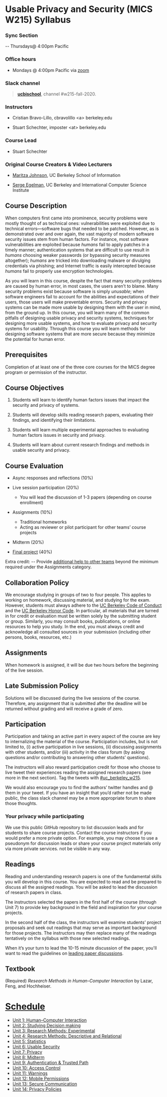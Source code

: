 # Usable Privacy and Security (MICS W215) Syllabus

### Sync Section

 -- Thursdays@ 4:00pm Pacific

### Office hours

  - Mondays @ 4:00pm Pacific via [zoom](https://zoom.us/s/94498838438)

### Slack channel

> [**ucbischool**](https://ucbischool.slack.com), channel #w215-fall-2020.

### Instructors

 -  Cristian Bravo-Lillo, cbravolillo \<a\> berkeley.edu

 -  Stuart Schechter, imposter \<at\> berkeley.edu

### Course Lead

- Stuart Schechter

### Original Course Creators & Video Lecturers

- [Maritza Johnson](http://maritzajohnson.com/), UC Berkeley School of Information

- [Serge Egelman](https://www.guanotronic.com/~serge/), UC Berkeley and International Computer Science Institute

## Course Description

When computers first came into prominence, security problems were mostly thought of as technical ones: vulnerabilities were exploited due to technical errors—software bugs that needed to be patched. However, as is demonstrated over and over again, the vast majority of modern software security issues stem from human factors. For instance, most software vulnerabilities are exploited because *humans* fail to apply patches in a timely manner; authentication systems that are difficult to use result in *humans* choosing weaker passwords (or bypassing security measures altogether); *humans* are tricked into downloading malware or divulging credentials via phishing; and Internet traffic is easily intercepted because *humans* fail to properly use encryption technologies.

As you will learn in this course, despite the fact that many security problems are caused by human error, in most cases, the users aren’t to blame. Many security problems exist because software is simply *unusable*; when software engineers fail to account for the abilities and expectations of their users, those users will make preventable errors. Security and privacy systems can be made more usable by designing them with the user in mind, from the ground up. In this course, you will learn many of the common pitfalls of designing usable privacy and security systems, techniques for designing more usable systems, and how to evaluate privacy and security systems for usability. Through this course you will learn methods for designing software systems that are more secure because they minimize the potential for human error.

## Prerequisites

Completion of at least one of the three core courses for the MICS degree program or permission of the instructor.

## Course Objectives

1. Students will learn to identify human factors issues that impact the security and privacy of systems.

2. Students will develop skills reading research papers, evaluating their findings, and identifying their limitations.

3. Students will learn multiple experimental approaches to evaluating human factors issues in security and privacy.

4. Students will learn about current research findings and methods in usable security and privacy.

## Course Evaluation

  - Async responses and reflections (10%)
  - Live session participation (20%)
    
    - You will lead the discussion of 1-3 papers (depending on course enrollment)
  - Assignments (10%)
    - Traditional homeworks
    - Acting as reviewer or pilot participant for other teams’ course projects
  - Midterm (20%)
  - [<span class="underline">Final project</span>](/project/) (40%)

Extra credit:
  -- Provide [additional help to other teams](/project/helping-others.md) beyond the minimum required under the Assignments category.

## Collaboration Policy

We encourage studying in groups of two to four people. This applies to working on homework, discussing material, and studying for the exam. However, students must always adhere to the [UC Berkeley Code of Conduct](http://sa.berkeley.edu/code-of-conduct) and the [UC Berkeley Honor Code](https://teaching.berkeley.edu/berkeley-honor-code). In particular, all materials that are turned in for credit or evaluation must be written solely by the submitting student or group. Similarly, you may consult books, publications, or online resources to help you study. In the end, you must always credit and acknowledge all consulted sources in your submission (including other persons, books, resources, etc.)

## Assignments

When homework is assigned, it will be due two hours before the beginning of the live session.

## Late Submission Policy

Solutions will be discussed during the live sessions of the course. Therefore, any assignment that is submitted after the deadline will be returned without grading and will receive a grade of zero.
## Participation

Participation and taking an active part in every aspect of the course are key to internalizing the material of the course. Participation includes, but is not limited to, (i) active participation in live sessions, (ii) discussing assignments with other students, and/or (iii) activity in the class forum (by asking questions and/or contributing to answering other students’ questions).

The instructors will also reward participation credit for those who choose to live tweet their experiences reading the assigned research papers (see more in the next section). Tag the tweets with [<span class="underline">\#uc\_berkeley\_w215</span>](https://twitter.com/search?q=%23uc_berkeley_w215).

We would also encourage you to find the authors’ twitter handles and @ them in your tweet. If you have an insight that you’d rather not be made public, the class slack channel may be a more appropriate forum to share those thoughts.

### Your privacy while participating

We use this public GitHub repository to list discussion leads and for students to share course projects.
Contact the course instructors if you would prefer a more private option. For example, you may choose
to use a pseudonym for discussion leads or share your course project materials only via more private
services. not be visible in any way.


## Readings

Reading and understanding research papers is one of the fundamental skills you will develop in this course. You are expected to read and be prepared to discuss all the assigned readings. You will be asked to lead the discussion of research papers in class.

The instructors selected the papers in the first half of the course (through Unit 7) to provide key background in the field and inspiration for your course projects.

In the second half of the class, the instructors will examine students’ project proposals and seek out readings that may serve as important background for those projects. The instructors may then replace many of the readings tentatively on the syllabus with those new selected readings.

When it’s your turn to lead the 10-15 minute discussion of the paper, you'll want to read the guidelines on [leading paper discussions](/leading-paper-discussions.md).

## Textbook

(Required) *Research Methods in Human-Computer Interaction* by Lazar, Feng, and Hochheiser.


# [Schedule](/schedule)

 - [Unit 1: Human–Computer Interaction](./schedule/unit%20%201.md)
 - [Unit 2: Studying Decision making](./schedule/unit%20%202.md)
 - [Unit 3: Research Methods: Experimental](./schedule/unit%20%203.md)
 - [Unit 4: Research Methods: Descriptive and Relational](./schedule/unit%20%204.md)
 - [Unit 5: Statistics](./schedule/unit%20%205.md)
 - [Unit 6: Usable Security](./schedule/unit%20%206.md)
 - [Unit 7: Privacy](./schedule/unit%20%207.md)
 - [Unit 8: Midterm](./schedule/unit%20%208.md)
 - [Unit 9: Authentication & Trusted Path](./schedule/unit%20%209.md)
 - [Unit 10: Access Control](./schedule/unit%2010.md)
 - [Unit 11: Warnings](./schedule/unit%2011.md)
 - [Unit 12: Mobile Permissions](./schedule/unit%2012.md)
 - [Unit 13: Secure Communication](./schedule/unit%2013.md)
 - [Unit 14: Privacy Policies](./schedule/unit%2014.md)
